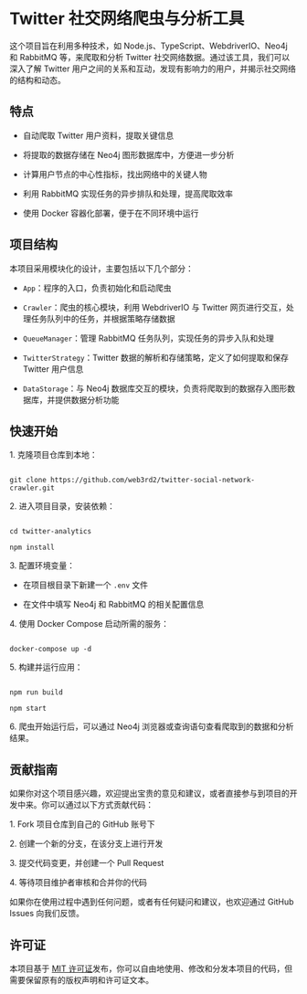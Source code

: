 # Twitter 社交网络爬虫与分析工具

这个项目旨在利用多种技术，如 Node.js、TypeScript、WebdriverIO、Neo4j 和 RabbitMQ 等，来爬取和分析 Twitter 社交网络数据。通过该工具，我们可以深入了解 Twitter 用户之间的关系和互动，发现有影响力的用户，并揭示社交网络的结构和动态。

## 特点

- 自动爬取 Twitter 用户资料，提取关键信息

- 将提取的数据存储在 Neo4j 图形数据库中，方便进一步分析

- 计算用户节点的中心性指标，找出网络中的关键人物

- 利用 RabbitMQ 实现任务的异步排队和处理，提高爬取效率

- 使用 Docker 容器化部署，便于在不同环境中运行

## 项目结构

本项目采用模块化的设计，主要包括以下几个部分：

- `App`：程序的入口，负责初始化和启动爬虫

- `Crawler`：爬虫的核心模块，利用 WebdriverIO 与 Twitter 网页进行交互，处理任务队列中的任务，并根据策略存储数据

- `QueueManager`：管理 RabbitMQ 任务队列，实现任务的异步入队和处理

- `TwitterStrategy`：Twitter 数据的解析和存储策略，定义了如何提取和保存 Twitter 用户信息

- `DataStorage`：与 Neo4j 数据库交互的模块，负责将爬取到的数据存入图形数据库，并提供数据分析功能

## 快速开始

1\. 克隆项目仓库到本地：

```

git clone https://github.com/web3rd2/twitter-social-network-crawler.git

```

2\. 进入项目目录，安装依赖：

```

cd twitter-analytics

npm install

```

3\. 配置环境变量：

- 在项目根目录下新建一个 `.env` 文件

- 在文件中填写 Neo4j 和 RabbitMQ 的相关配置信息

4\. 使用 Docker Compose 启动所需的服务：

```

docker-compose up -d

```

5\. 构建并运行应用：

```

npm run build

npm start

```

6\. 爬虫开始运行后，可以通过 Neo4j 浏览器或查询语句查看爬取到的数据和分析结果。

## 贡献指南

如果你对这个项目感兴趣，欢迎提出宝贵的意见和建议，或者直接参与到项目的开发中来。你可以通过以下方式贡献代码：

1\. Fork 项目仓库到自己的 GitHub 账号下

2\. 创建一个新的分支，在该分支上进行开发

3\. 提交代码变更，并创建一个 Pull Request

4\. 等待项目维护者审核和合并你的代码

如果你在使用过程中遇到任何问题，或者有任何疑问和建议，也欢迎通过 GitHub Issues 向我们反馈。

## 许可证

本项目基于 [MIT 许可证](LICENSE)发布，你可以自由地使用、修改和分发本项目的代码，但需要保留原有的版权声明和许可证文本。
